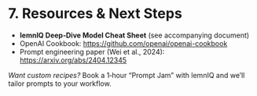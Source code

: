 # 7. Resources & Next Steps

* **lemnIQ Deep‑Dive Model Cheat Sheet** (see accompanying document)
* OpenAI Cookbook: <https://github.com/openai/openai-cookbook>
* Prompt engineering paper (Wei et al., 2024): <https://arxiv.org/abs/2404.12345>

*Want custom recipes?* Book a 1‑hour “Prompt Jam” with lemnIQ and we’ll tailor prompts to your workflow.

